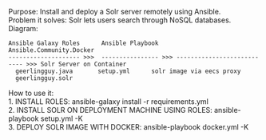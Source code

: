 Purpose: Install and deploy a Solr server remotely using Ansible.\
Problem it solves: Solr lets users search through NoSQL databases.\
Diagram:
	
	Ansible Galaxy Roles	  Ansible Playbook      Ansible.Community.Docker
	-------------------- >>>  ---------------- >>> --------------------------- >>> Solr Server on Container
	  geerlingguy.java	     setup.yml		solr image via eecs proxy 			    
	  geerlingguy.solr			

How to use it:\
	1. INSTALL ROLES: ansible-galaxy install -r requirements.yml\
	2. INSTALL SOLR ON DEPLOYMENT MACHINE USING ROLES: ansible-playbook setup.yml -K\
	3. DEPLOY SOLR IMAGE WITH DOCKER: ansible-playbook docker.yml -K

